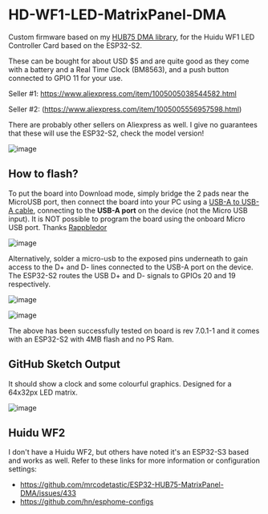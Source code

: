 # HD-WF1-LED-MatrixPanel-DMA
Custom firmware based on my [HUB75 DMA library](https://github.com/mrfaptastic/ESP32-HUB75-MatrixPanel-DMA),  for the Huidu WF1 LED Controller Card based on the ESP32-S2.

These can be bought for about USD $5 and are quite good as they come with a battery and a Real Time Clock (BM8563), and a push button connected to GPIO 11 for your use.
 
Seller #1: [ https://www.aliexpress.com/item/1005005038544582.html ](https://www.aliexpress.com/item/1005006075952980.html)

Seller #2: (https://www.aliexpress.com/item/1005005556957598.html) 

There are probably other sellers on Aliexpress as well. I give no guarantees that these will use the ESP32-S2, check the model version!

![image](https://github.com/mrfaptastic/HD-WF1-LED-MatrixPanel-DMA/assets/12006953/ccdff75b-b764-424a-b923-dbac86f1b151)

 
 ## How to flash?
 
To put the board into Download mode, simply bridge the 2 pads near the MicroUSB port, then connect the board into your PC using a [USB-A to USB-A cable](https://www.aliexpress.com/item/1005006854476947.html), connecting to the **USB-A port** on the device (not the Micro USB input). It is NOT possible to program the board using the onboard Micro USB port. Thanks [Rappbledor](https://github.com/mrfaptastic/HD-WF1-LED-MatrixPanel-DMA/issues/3)


![image](https://github.com/mrfaptastic/HD-WF1-LED-MatrixPanel-DMA/assets/12006953/adddb545-856e-4d61-b4ab-a88a39814969)


Alternatively, solder a micro-usb to the exposed pins underneath to gain access to the D+ and D- lines connected to the USB-A port on the device. The ESP32-S2 routes the USB D+ and D- signals to GPIOs 20 and 19 respectively. 

![image](https://github.com/mrfaptastic/HD-WF1-LED-MatrixPanel-DMA/assets/12006953/fba33a4d-9737-4366-9a3b-776bec22ab2f)

![image](https://github.com/mrfaptastic/HD-WF1-LED-MatrixPanel-DMA/assets/12006953/9b8b4b9a-89b9-4707-8c9a-8e2cb30d4852)


The above has been successfully tested on board is rev 7.0.1-1 and it comes with an ESP32-S2 with 4MB flash and no PS Ram.

## GitHub Sketch Output
It should show a clock and some colourful graphics. Designed for a 64x32px LED matrix.

![image](https://github.com/user-attachments/assets/d7293beb-f293-4741-9fbf-6555be1db297)

## Huidu WF2
I don't have a Huidu WF2, but others have noted it's an ESP32-S3 based and works as well. Refer to these links for more information or configuration settings:
* https://github.com/mrcodetastic/ESP32-HUB75-MatrixPanel-DMA/issues/433
* https://github.com/hn/esphome-configs

